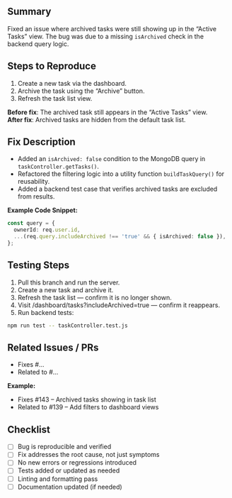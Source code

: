 ## Summary
<!-- A brief explanation of what the bug was and how it was fixed -->
Fixed an issue where archived tasks were still showing up in the “Active Tasks” view. The bug was due to a missing `isArchived` check in the backend query logic.

## Steps to Reproduce
<!-- Describe the steps to reproduce the bug before the fix -->

1. Create a new task via the dashboard.
2. Archive the task using the “Archive” button.
3. Refresh the task list view.

**Before fix**: The archived task still appears in the “Active Tasks” view.  
**After fix**: Archived tasks are hidden from the default task list.


## Fix Description
<!-- Explain what you changed to fix the issue -->
- Added an `isArchived: false` condition to the MongoDB query in `taskController.getTasks()`.
- Refactored the filtering logic into a utility function `buildTaskQuery()` for reusability.
- Added a backend test case that verifies archived tasks are excluded from results.

**Example Code Snippet:**
```ts
const query = {
  ownerId: req.user.id,
  ...(req.query.includeArchived !== 'true' && { isArchived: false }),
};
```

## Testing Steps
<!-- How reviewers can verify the fix -->

1. Pull this branch and run the server.
2. Create a new task and archive it.
3. Refresh the task list — confirm it is no longer shown.
4. Visit /dashboard/tasks?includeArchived=true — confirm it reappears.
5. Run backend tests:
```bash
npm run test -- taskController.test.js
```

## Related Issues / PRs
- Fixes #...
- Related to #...

**Example:**

- Fixes #143 – Archived tasks showing in task list
- Related to #139 – Add filters to dashboard views

## Checklist

- [ ] Bug is reproducible and verified
- [ ] Fix addresses the root cause, not just symptoms
- [ ] No new errors or regressions introduced
- [ ] Tests added or updated as needed
- [ ] Linting and formatting pass
- [ ] Documentation updated (if needed)
